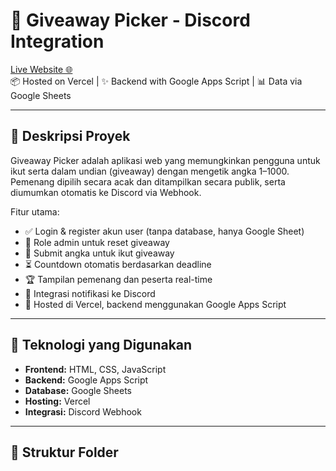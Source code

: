 # 🎁 Giveaway Picker - Discord Integration

[Live Website 🌐](https://giveaway-picker-one.vercel.app/)  
📦 Hosted on Vercel | ✨ Backend with Google Apps Script | 📊 Data via Google Sheets

---

## 📌 Deskripsi Proyek

Giveaway Picker adalah aplikasi web yang memungkinkan pengguna untuk ikut serta dalam undian (giveaway) dengan mengetik angka 1–1000. Pemenang dipilih secara acak dan ditampilkan secara publik, serta diumumkan otomatis ke Discord via Webhook.

Fitur utama:
- ✅ Login & register akun user (tanpa database, hanya Google Sheet)
- 🔐 Role admin untuk reset giveaway
- 🎲 Submit angka untuk ikut giveaway
- ⏳ Countdown otomatis berdasarkan deadline
- 🏆 Tampilan pemenang dan peserta real-time
- 📢 Integrasi notifikasi ke Discord
- 📁 Hosted di Vercel, backend menggunakan Google Apps Script

---

## 🧪 Teknologi yang Digunakan

- **Frontend:** HTML, CSS, JavaScript
- **Backend:** Google Apps Script
- **Database:** Google Sheets
- **Hosting:** Vercel
- **Integrasi:** Discord Webhook

---

## 📁 Struktur Folder

